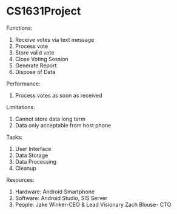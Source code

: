 # CS1631Project
Functions:
  1. Receive votes via text message
  2. Process vote
  3. Store valid vote
  4. Close Voting Session
  5. Generate Report
  6. Dispose of Data
  
Performance:
  1. Process votes as soon as received
  
Limitations:
  1. Cannot store data long term
  2. Data only acceptable from host phone
  
Tasks:
  1. User Interface
  2. Data Storage
  3. Data Processing
  4. Cleanup
  
 Resources:
  1. Hardware: Android Smartphone
  2. Software: Android Studio, SIS Server
  3. People: Jake Winker-CEO & Lead Visionary
             Zach Blouse- CTO
